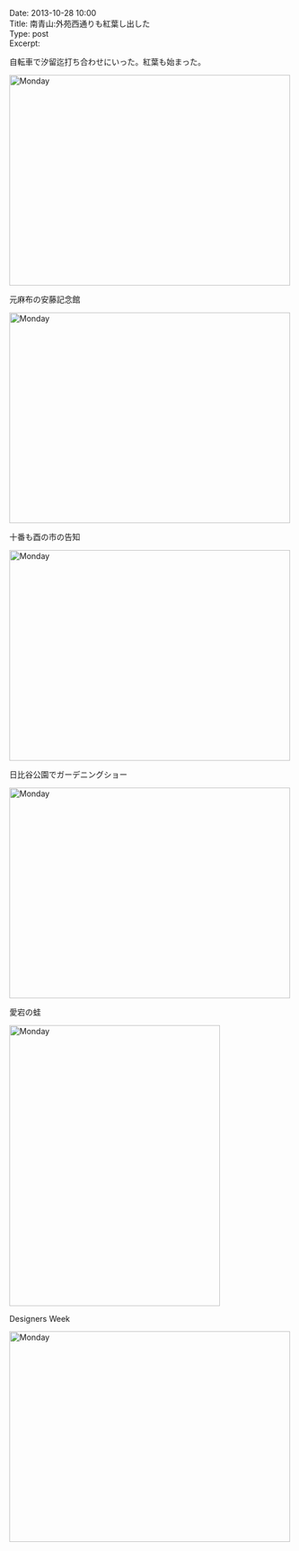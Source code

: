 Date: 2013-10-28 10:00  
Title: 南青山:外苑西通りも紅葉し出した  
Type: post  
Excerpt: 


自転車で汐留迄打ち合わせにいった。紅葉も始まった。

<a href="http://www.flickr.com/photos/hdknr/10720432435/" title="Monday by hidelafoglia, on Flickr"><img src="https://farm4.staticflickr.com/3673/10720432435_5ea66a8783.jpg" width="500" height="375" alt="Monday"></a>  

元麻布の安藤記念館

<a href="http://www.flickr.com/photos/hdknr/10720438335/" title="Monday by hidelafoglia, on Flickr"><img src="https://farm4.staticflickr.com/3742/10720438335_c7a0d3ea8f.jpg" width="500" height="375" alt="Monday"></a>

十番も酉の市の告知

<a href="http://www.flickr.com/photos/hdknr/10720528704/" title="Monday by hidelafoglia, on Flickr"><img src="https://farm4.staticflickr.com/3755/10720528704_6fd37da1c1.jpg" width="500" height="375" alt="Monday"></a>

日比谷公園でガーデニングショー

<a href="http://www.flickr.com/photos/hdknr/10720758443/" title="Monday by hidelafoglia, on Flickr"><img src="https://farm8.staticflickr.com/7459/10720758443_67747b70bb.jpg" width="500" height="375" alt="Monday"></a>

愛宕の蛙

<a href="http://www.flickr.com/photos/hdknr/10720557274/" title="Monday by hidelafoglia, on Flickr"><img src="https://farm6.staticflickr.com/5513/10720557274_069b0fbf8e.jpg" width="375" height="500" alt="Monday"></a>

Designers Week

<a href="http://www.flickr.com/photos/hdknr/10720569056/" title="Monday by hidelafoglia, on Flickr"><img src="https://farm3.staticflickr.com/2852/10720569056_a44c486198.jpg" width="500" height="375" alt="Monday"></a>



